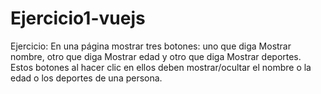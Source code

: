 # Ejercicio1-vuejs
 Ejercicio:   En una página mostrar tres botones: uno que diga Mostrar nombre, otro que diga Mostrar edad y otro que diga Mostrar deportes.  Estos botones al hacer clic en ellos deben mostrar/ocultar el nombre o la edad o los deportes de una persona.
